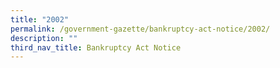 ```yaml
---
title: "2002"
permalink: /government-gazette/bankruptcy-act-notice/2002/
description: ""
third_nav_title: Bankruptcy Act Notice
---
```

